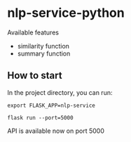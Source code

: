 # nlp-service-python

Available features

- similarity function
- summary function

## How to start

In the project directory, you can run:

`export FLASK_APP=nlp-service`

`flask run --port=5000`

API is available now on port 5000
